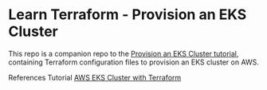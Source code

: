 # Learn Terraform - Provision an EKS Cluster

This repo is a companion repo to the [Provision an EKS Cluster tutorial](https://developer.hashicorp.com/terraform/tutorials/kubernetes/eks), containing
Terraform configuration files to provision an EKS cluster on AWS.

References Tutorial [AWS EKS Cluster with Terraform](https://codingpackets.com/blog/aws-eks-cluster-with-terraform/)

